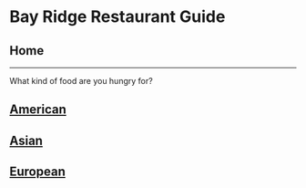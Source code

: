 # Bay Ridge Restaurant Guide
## Home
---
What kind of food are you hungry for?
## [American](american/american.md)
## [Asian](asian/asian.md)
## [European](European)
